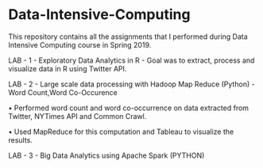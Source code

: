 # Data-Intensive-Computing

This repository contains all the assignments that I performed during Data Intensive Computing course in Spring 2019.

LAB - 1 - Exploratory Data Analytics in R - Goal was to extract, process and visualize data in R using Twitter API.

LAB - 2 - Large scale data processing with Hadoop Map Reduce (Python) - Word Count,Word Co-Occurence

•	Performed word count and word co-occurrence on data extracted from Twitter, NYTimes API and Common Crawl.

•	Used MapReduce for this computation and Tableau to visualize the results.

LAB - 3 - Big Data Analytics using Apache Spark (PYTHON)
